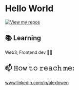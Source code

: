 # Hello World 
[![View my repos](https://github-readme-stats.vercel.app/api/top-langs?username=alexloween&locale=en&layout=compact)](https://github.com/alexloweeen?tab=repositories)
## 📚 Learning
Web3, Frontend dev 👨‍💻
## 📫 𝙷𝚘𝚠 𝚝𝚘 𝚛𝚎𝚊𝚌𝚑 𝚖𝚎:
www.linkedin.com/in/alexlowen

<div align="left">
</div>
